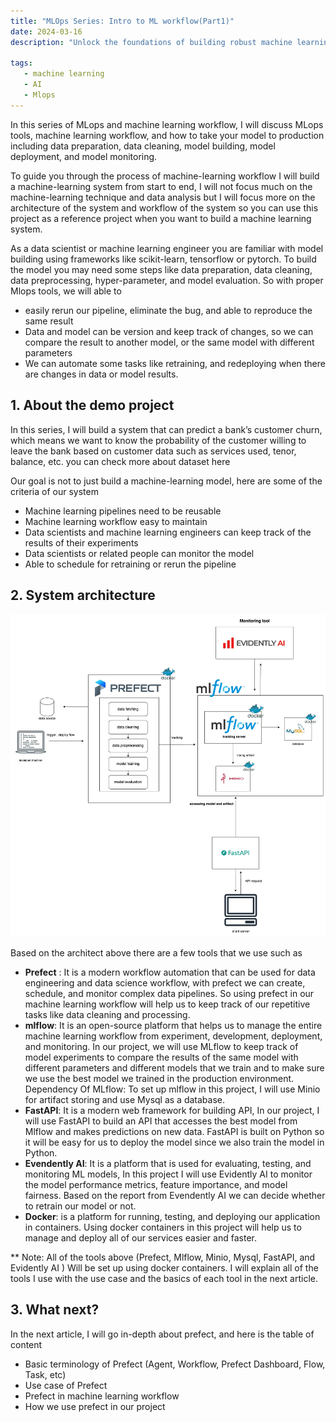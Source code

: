 ```yaml
---
title: "MLOps Series: Intro to ML workflow(Part1)"
date: 2024-03-16
description: "Unlock the foundations of building robust machine learning systems! In this first part of the MLOps series, we walk through the complete ML workflow—from data collection and experimentation to deployment and monitoring"

tags:
   - machine learning 
   - AI
   - Mlops
---
```


In this series of MLops and machine learning workflow, I will discuss MLops tools, machine learning workflow, and how to take your model to production including data preparation, data cleaning, model building, model deployment, and model monitoring.

To guide you through the process of machine-learning workflow I will build a machine-learning system from start to end, I will not focus much on the machine-learning technique and data analysis but I will focus more on the architecture of the system and workflow of the system so you can use this project as a reference project when you want to build a machine learning system.

As a data scientist or machine learning engineer you are familiar with model building using frameworks like scikit-learn, tensorflow or pytorch. To build the model you may need some steps like data preparation, data cleaning, data preprocessing, hyper-parameter, and model evaluation. So with proper Mlops tools, we will able to

- easily rerun our pipeline, eliminate the bug, and able to reproduce the same result
- Data and model can be version and keep track of changes, so we can compare the result to another model, or the same model with different parameters
- We can automate some tasks like retraining, and redeploying when there are changes in data or model results.

## 1. About the demo project
In this series, I will build a system that can predict a bank’s customer churn, which means we want to know the probability of the customer willing to leave the bank based on customer data such as services used, tenor, balance, etc. you can check more about dataset here

Our goal is not to just build a machine-learning model, here are some of the criteria of our system

- Machine learning pipelines need to be reusable
- Machine learning workflow easy to maintain
- Data scientists and machine learning engineers can keep track of the results of their experiments
- Data scientists or related people can monitor the model
- Able to schedule for retraining or rerun the pipeline

## 2. System architecture
![](https://raw.githubusercontent.com/seabnavin19/Resource-For-Public-Article/main/Articles/2024_03_16_mlops_series_part_1/1_0.webp)

Based on the architect above there are a few tools that we use such as

- **Prefect** : It is a modern workflow automation that can be used for data engineering and data science workflow, with prefect we can create, schedule, and monitor complex data pipelines. So using prefect in our machine learning workflow will help us to keep track of our repetitive tasks like data cleaning and processing.
- **mlflow**: It is an open-source platform that helps us to manage the entire machine learning workflow from experiment, development, deployment, and monitoring. In our project, we will use MLflow to keep track of model experiments to compare the results of the same model with different parameters and different models that we train and to make sure we use the best model we trained in the production environment.
Dependency Of MLflow: To set up mlflow in this project, I will use Minio for artifact storing and use Mysql as a database.
- **FastAPI**: It is a modern web framework for building API, In our project, I will use FastAPI to build an API that accesses the best model from Mlflow and makes predictions on new data. FastAPI is built on Python so it will be easy for us to deploy the model since we also train the model in Python.
- **Evendently AI**: It is a platform that is used for evaluating, testing, and monitoring ML models, In this project I will use Evidently AI to monitor the model performance metrics, feature importance, and model fairness. Based on the report from Evendently AI we can decide whether to retrain our model or not.
- **Docker**: is a platform for running, testing, and deploying our application in containers. Using docker containers in this project will help us to manage and deploy all of our services easier and faster.

** Note: All of the tools above (Prefect, Mlflow, Minio, Mysql, FastAPI, and Evidently AI ) Will be set up using docker containers. I will explain all of the tools I use with the use case and the basics of each tool in the next article.

## 3. What next?
In the next article, I will go in-depth about prefect, and here is the table of content

- Basic terminology of Prefect (Agent, Workflow, Prefect Dashboard, Flow, Task, etc)
- Use case of Prefect
- Prefect in machine learning workflow
- How we use prefect in our project
